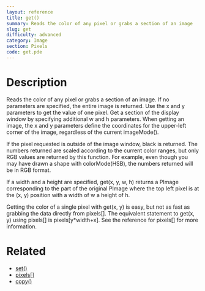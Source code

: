 ```yaml
---
layout: reference
title: get()
summary: Reads the color of any pixel or grabs a section of an image
slug: get
difficulty: advanced
category: Image
section: Pixels
code: get.pde
---
```


# Description

Reads the color of any pixel or grabs a section of an image. If no parameters are specified, the entire image is returned. Use the x and y parameters to get the value of one pixel. Get a section of the display window by specifying additional w and h parameters. When getting an image, the x and y parameters define the coordinates for the upper-left corner of the image, regardless of the current imageMode().

If the pixel requested is outside of the image window, black is returned. The numbers returned are scaled according to the current color ranges, but only RGB values are returned by this function. For example, even though you may have drawn a shape with colorMode(HSB), the numbers returned will be in RGB format.

If a width and a height are specified, get(x, y, w, h) returns a PImage corresponding to the part of the original PImage where the top left pixel is at the (x, y) position with a width of w a height of h.

Getting the color of a single pixel with get(x, y) is easy, but not as fast as grabbing the data directly from pixels[]. The equivalent statement to get(x, y) using pixels[] is pixels[y*width+x]. See the reference for pixels[] for more information.
# Related

- [set()](set.html)
- [pixels[]](pixels.html)
- [copy()](copy.html)
